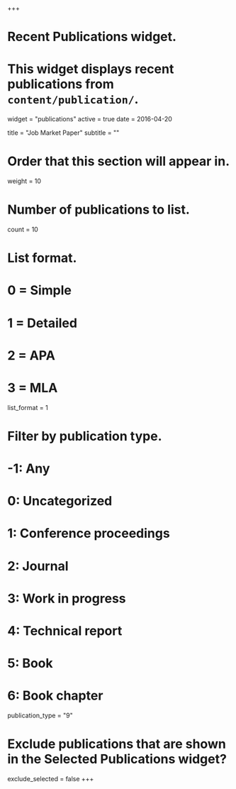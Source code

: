 +++
# Recent Publications widget.
# This widget displays recent publications from `content/publication/`.
widget = "publications"
active = true
date = 2016-04-20

title = "Job Market Paper"
subtitle = ""

# Order that this section will appear in.
weight = 10

# Number of publications to list.
count = 10

# List format.
#   0 = Simple
#   1 = Detailed
#   2 = APA
#   3 = MLA
list_format = 1

# Filter by publication type.
# -1: Any
#  0: Uncategorized
#  1: Conference proceedings
#  2: Journal
#  3: Work in progress
#  4: Technical report
#  5: Book
#  6: Book chapter
publication_type = "9"

# Exclude publications that are shown in the Selected Publications widget?
exclude_selected = false
+++

